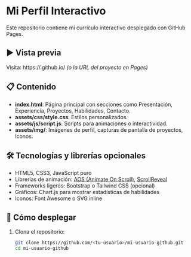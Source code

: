 # Mi Perfil Interactivo

Este repositorio contiene mi currículo interactivo desplegado con GitHub Pages.

## ▶ Vista previa
Visita: https://<tu-usuario>.github.io/  *(o la URL del proyecto en Pages)*

## 📋 Contenido
- **index.html**: Página principal con secciones como Presentación, Experiencia, Proyectos, Habilidades, Contacto.
- **assets/css/style.css**: Estilos personalizados.
- **assets/js/script.js**: Scripts para animaciones o interactividad.
- **assets/img/**: Imágenes de perfil, capturas de pantalla de proyectos, iconos.

## 🛠 Tecnologías y librerías opcionales
- HTML5, CSS3, JavaScript puro
- Librerías de animación: [AOS (Animate On Scroll)](https://michalsnik.github.io/aos/), [ScrollReveal](https://scrollrevealjs.org/)
- Frameworks ligeros: Bootstrap o Tailwind CSS (opcional)
- Gráficos: Chart.js para mostrar estadísticas de habilidades
- Iconos: Font Awesome o SVG inline

## 🚀 Cómo desplegar
1. Clona el repositorio:
   ```bash
   git clone https://github.com/<tu-usuario>/mi-usuario-github.git
   cd mi-usuario-github